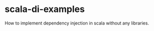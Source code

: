 scala-di-examples
=================

How to implement dependency injection in scala without any libraries.
